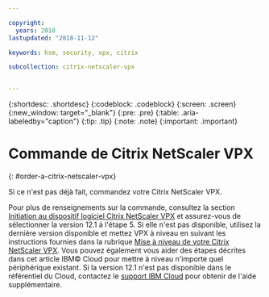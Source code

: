 ```yaml
---

copyright:
  years: 2018
lastupdated: "2018-11-12"

keywords: hsm, security, vpx, citrix

subcollection: citrix-netscaler-vpx


---
```


{:shortdesc: .shortdesc}
{:codeblock: .codeblock}
{:screen: .screen}
{:new_window: target="_blank"}
{:pre: .pre}
{:table: .aria-labeledby="caption"}
{:tip: .tip}
{:note: .note}
{:important: .important}

# Commande de Citrix NetScaler VPX
{: #order-a-citrix-netscaler-vpx}

Si ce n'est pas déjà fait, commandez votre Citrix NetScaler VPX.

Pour plus de renseignements sur la commande, consultez la section [Initiation au dispositif logiciel Citrix NetScaler VPX](/docs/infrastructure/citrix-netscaler-vpx?topic=citrix-netscaler-vpx-getting-started-with-citrix-netscaler-vpx-software-appliance) et assurez-vous de sélectionner la version 12.1 à l'étape 5. Si elle n'est pas disponible, utilisez la dernière version disponible et mettez VPX à niveau en suivant les instructions fournies dans la rubrique [Mise à niveau de votre Citrix NetScaler VPX](/docs/infrastructure/citrix-netscaler-vpx?topic=citrix-netscaler-vpx-upgrading-your-citrix-netscaler-vpx). Vous pouvez également vous aider des étapes décrites dans cet article IBM© Cloud pour mettre à niveau n'importe quel périphérique existant. Si la version 12.1 n'est pas disponible dans le référentiel du Cloud, contactez le [support IBM Cloud](/docs/get-support?topic=get-support-contacting-bluemix-support-dedicated-local) pour obtenir de l'aide supplémentaire.
